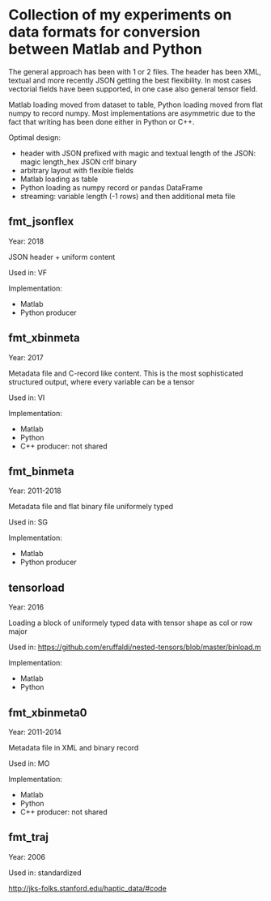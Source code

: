 
# Collection of my experiments on data formats for conversion between Matlab and Python

The general approach has been with 1 or 2 files. The header has been XML, textual and more recently JSON getting the best flexibility. In most cases vectorial fields have been supported, in  one case also general tensor field.

Matlab loading moved from dataset to table, Python loading moved from flat numpy to record numpy. Most implementations are asymmetric due to the fact that writing has been done either in Python or C++.

Optimal design:
- header with JSON prefixed with magic and textual length of the JSON: magic length_hex JSON crlf binary
- arbitrary layout with flexible fields
- Matlab loading as table
- Python loading as numpy record or pandas DataFrame
- streaming: variable length (-1 rows) and then additional meta file

## fmt_jsonflex

Year: 2018

JSON header + uniform content

Used in: VF

Implementation:
- Matlab
- Python producer

## fmt_xbinmeta

Year: 2017

Metadata file and C-record like content. This is the most sophisticated structured output, where every variable can be a tensor

Used in: VI

Implementation:
- Matlab
- Python
- C++ producer: not shared

## fmt_binmeta

Year: 2011-2018

Metadata file and flat binary file uniformely typed

Used in: SG

Implementation:
- Matlab
- Python producer

## tensorload

Year: 2016

Loading a block of uniformely typed data with tensor shape as col or row major

Used in: https://github.com/eruffaldi/nested-tensors/blob/master/binload.m

Implementation:
- Matlab
- Python

## fmt_xbinmeta0 

Year: 2011-2014

Metadata file in XML and binary record

Used in: MO

Implementation:
- Matlab
- Python
- C++ producer: not shared


## fmt_traj

Year: 2006

Used in: standardized

http://jks-folks.stanford.edu/haptic_data/#code
